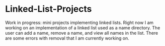 # Linked-List-Projects

Work in progress: mini projects implementing linked lists.
Right now I am working on an implementation of a linked list used as a name directory. The user can add a name, remove a name, and view all names in the list. There are some errors with removal that I am currently working on. 
